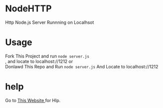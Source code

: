 # NodeHTTP
Http Node.js Server Runnning on Localhsot
<br>

# Usage

Fork This Project and run ```node server.js``` <br>, and locate to localhost://1212
or
<br>Donlawd This Repo and Run ```node server.js``` And Locate to localhost://1212

# help

Go to <a href="https://openclassrooms.com/courses/ultra-fast-applications-using-node-js/creating-your-first-app-with-node-js"> This Website </a> for Hlp.

